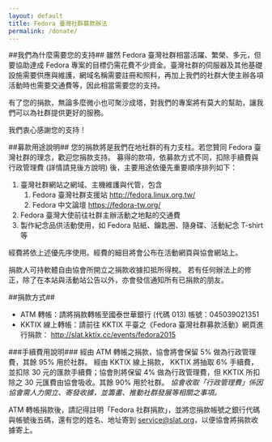 ```yaml
---
layout: default
title: Fedora 臺灣社群募款辦法
permalink: /donate/
---
```


##我們為什麼需要您的支持##
雖然 Fedora 臺灣社群相當活躍、繁榮、多元，但要協助達成 Fedora 專案的目標仍需花費不少資金。臺灣社群的伺服器及其他基礎設施需要供應與維護，網域名稱需要註冊和照料，再加上我們的社群大使主辦各項活動時也需要交通費等，因此相當需要您的支持。

有了您的捐款，無論多麼微小也可聚沙成塔，對我們的專案將有莫大的幫助，讓我們可以為社群提供更好的服務。

我們衷心感謝您的支持！

##募款用途說明##
您的捐款將是我們在地社群的有力支柱。若您贊同 Fedora 臺灣社群的理念，歡迎您捐款支持。
募得的款項，依募款方式不同，扣除手續費與行政管理費 (詳情請見後方說明) 後，主要用途依優先重要順序排列如下：

1. 臺灣社群網站之網域、主機維護與代管，包含
	1. Fedora 臺灣社群支援站 <http://fedora.linux.org.tw/>
	2. Fedora 中文論壇 <https://fedora-tw.org/>
2. Fedora 臺灣大使前往社群主辦活動之地點的交通費
3. 製作紀念品供活動使用，如 Fedora 貼紙、鑰匙圈、隨身碟、活動紀念 T-shirt 等

經費將依上述優先序使用。經費的細目將會公布在活動網頁與協會網站上。

捐款人可持軟體自由協會所開立之捐款收據扣抵所得稅。
若有任何辦法上的修正，除了在本站與活動站公告以外，亦會發信通知所有已捐款的朋友。

##捐款方式##
* ATM 轉帳：請將捐款轉帳至國泰世華銀行 (代碼 013) 帳號：045039021351
* KKTIX 線上轉帳：請前往 KKTIX 平臺之《Fedora 臺灣社群募款活動》網頁進行捐款： <http://slat.kktix.cc/events/fedora2015>

###手續費用說明###
經由 ATM 轉帳之捐款，協會將會保留 5% 做為行政管理費，其餘 95% 用於社群。
經由 KKTIX 線上捐款， KKTIX 將抽取 6% 手續費，並扣除 30 元的匯款手續費；協會則將保留 4% 做為行政管理費，但 KKTIX 所扣除之 30 元匯費由協會吸收。其餘 90% 用於社群。
*協會收取「行政管理費」係因協會需人力開立、寄發收據，並籌畫、推動社群發展等相關之事項。*

ATM 轉帳捐款後，請記得註明「Fedora 社群捐款」，並將您捐款帳號之銀行代碼與帳號後五碼，還有您的姓名、地址寄到 <service@slat.org>，以便協會將捐款收據寄上。
